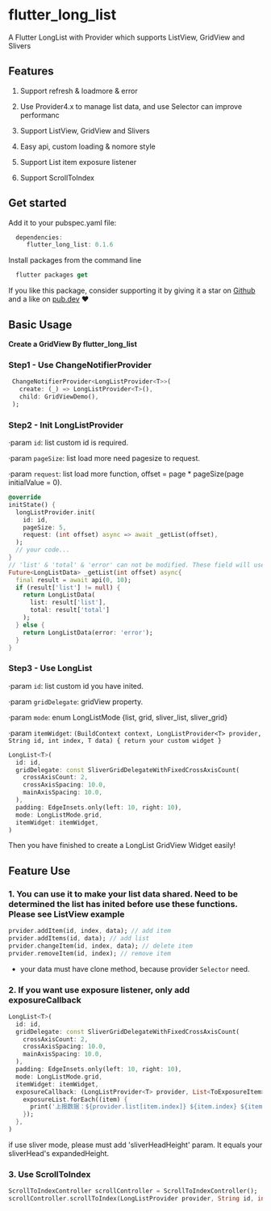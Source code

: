 # flutter_long_list

A Flutter LongList with Provider which supports ListView, GridView and Slivers

## Features

1. Support refresh & loadmore & error

2. Use Provider4.x to manage list data, and use Selector can improve performanc

3. Support ListView, GridView and Slivers

4. Easy api, custom loading & nomore style

5. Support List item exposure listener

6. Support ScrollToIndex

## Get started

Add it to your pubspec.yaml file:

```dart
  dependencies:
     flutter_long_list: 0.1.6
```

Install packages from the command line

```dart
  flutter packages get
```

If you like this package, consider supporting it by giving it a star on [Github](https://github.com/enjkvbej/flutter_long_list) and a like on [pub.dev](https://pub.dev/packages/flutter_long_list) ❤️

## Basic Usage

**Create a GridView By flutter_long_list**

### Step1 - Use ChangeNotifierProvider

```dart
 ChangeNotifierProvider<LongListProvider<T>>(
   create: (_) => LongListProvider<T>(),
   child: GridViewDemo(),
 );
```

### Step2 - Init LongListProvider

·param `id`: list custom id is required.

·param `pageSize`: list load more need pagesize to request.

·param `request`: list load more function, offset = page * pageSize(page initialValue = 0).

```dart
@override
initState() {
  longListProvider.init(
    id: id,
    pageSize: 5,
    request: (int offset) async => await _getList(offset),
  );
  // your code...
}
// 'list' & 'total' & 'error' can not be modified. These field will use to loadmore.
Future<LongListData> _getList(int offset) async{
  final result = await api(0, 10);
  if (result['list'] != null) {
    return LongListData(
      list: result['list'],
      total: result['total']
    );
  } else {
    return LongListData(error: 'error');
  }
}
```

### Step3 - Use LongList

·param `id`: list custom id you have inited.

·param `gridDelegate`: gridView property.

·param `mode`: enum LongListMode {list, grid, sliver_list, sliver_grid}

·param `itemWidget`: `(BuildContext context, LongListProvider<T> provider, String id, int index, T data) { return your custom widget }`

```dart
LongList<T>(
  id: id,
  gridDelegate: const SliverGridDelegateWithFixedCrossAxisCount(
    crossAxisCount: 2,
    crossAxisSpacing: 10.0,
    mainAxisSpacing: 10.0,
  ),
  padding: EdgeInsets.only(left: 10, right: 10),
  mode: LongListMode.grid,
  itemWidget: itemWidget,
)
```

Then you have finished to create a LongList GridView Widget easily!

## Feature Use

### 1. You can use it to make your list data shared. Need to be determined the list has inited before use these functions. Please see ListView example

```dart
prvider.addItem(id, index, data); // add item
prvider.addItems(id, data); // add list
prvider.changeItem(id, index, data); // delete item
prvider.removeItem(id, index); // remove item
```

* your data must have clone method, because provider `Selector` need.

### 2. If you want use exposure listener, only add exposureCallback

```dart
LongList<T>(
  id: id,
  gridDelegate: const SliverGridDelegateWithFixedCrossAxisCount(
    crossAxisCount: 2,
    crossAxisSpacing: 10.0,
    mainAxisSpacing: 10.0,
  ),
  padding: EdgeInsets.only(left: 10, right: 10),
  mode: LongListMode.grid,
  itemWidget: itemWidget,
  exposureCallback: (LongListProvider<T> provider, List<ToExposureItem> exposureList) {
    exposureList.forEach((item) {
      print('上报数据：${provider.list[item.index]} ${item.index} ${item.time}');
    });
  },
)
```

if use sliver mode, please must add 'sliverHeadHeight' param. It equals your sliverHead's expandedHeight.

### 3. Use ScrollToIndex

```dart
ScrollToIndexController scrollController = ScrollToIndexController();
scrollController.scrollToIndex(LongListProvider provider, String id, int index);
```
